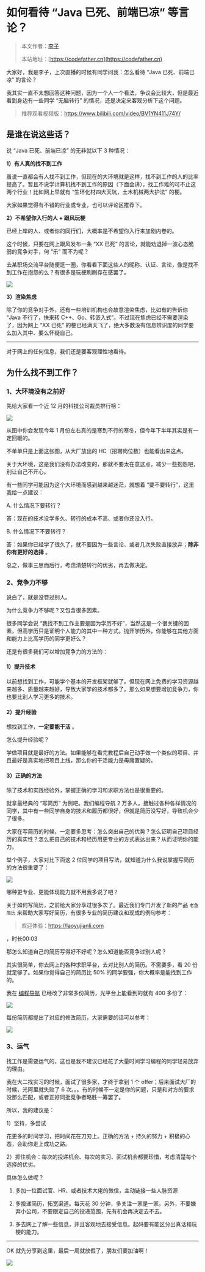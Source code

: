 # 如何看待 “Java 已死、前端已凉” 等言论？

> 本文作者：[李子](https://yuyuanweb.feishu.cn/wiki/Abldw5WkjidySxkKxU2cQdAtnah)
>
> 本站地址：[https://codefather.cn](https://codefather.cn)

大家好，我是李子，上次直播的时候有同学问我：怎么看待 “Java 已死、前端已凉” 的言论？

我其实一直不太想回答这种问题，因为一个人一个看法，争议会比较大，但是最近看到身边有一些同学 “无脑转行” 的情况，还是决定来客观分析下这个问题。

> 推荐观看视频版：https://www.bilibili.com/video/BV1YN411J74Y/

## 是谁在说这些话？

说 “Java 已死、前端已凉” 的无非就以下 3 种情况：

**1）有人真的找不到工作**

虽说一直都会有人找不到工作，但现在的大环境就是这样，找不到工作的人的比率提高了。暂且不说学计算机找不到工作的原因（下面会讲），找工作难的可不止这两个行业！比如网上早就有 “生环化材四大天坑，土木机械两大护法” 的梗。

大家如果觉得有不错的行业或专业，也可以评论区推荐下。

**2）不希望你入行的人 + 跟风玩梗**

已经上岸的人、或者你的同行们，大概率是不希望你入行来加剧内卷的。

这个时候，只要在网上跟风发布一条 “XX 已死” 的言论，就能劝退掉一波心态脆弱的竞争对手，何 “乐” 而不为呢？

去某职场交流平台随便逛一圈，你看看下面这些人的昵称、认证、言论，像是找不到工作在抱怨的么？有很多是玩梗刷刷存在感罢了。

![](https://pic.yupi.icu/5563/202311051516201.png)

**3）渲染焦虑**

除了你的竞争对手外，还有一些培训机构也会故意渲染焦虑，比如有的告诉你 “Java 不行了，快来转 C++、Go、转嵌入式”。不过现在焦虑已经不需要渲染了，因为网上 “XX 已死” 的梗已经满天飞了，绝大多数没有信息辨识度的同学要么加入其中、要么怀疑自己。



------


对于网上的任何信息，我们还是要客观理性地看待。

## 为什么找不到工作？

### 1、大环境没有之前好

先给大家看一个近 12 月的科技公司裁员排行榜：

![](https://pic.yupi.icu/5563/202311051516949.png)

从图中你会发现今年 1 月份左右真的是寒到不行的寒冬，但今年下半年其实是有一定回暖的。

不单单只是上面这张图，从大厂放出的 HC（招聘岗位数）也能看出来这点。

关于大环境，这是我们没有办法改变的，那就不要太在意这点，减少一些抱怨吧，别让自己不开心。

有一些同学可能因为这个大环境而感到越来越迷茫，就想着 “要不要转行”，这里我给一点建议：

A. 什么情况下要转行？

答：现在的技术没学多久、转行的成本不高、或者你还没入行。

B. 什么情况下不要转行？

答：如果你已经学了很久了，就不要因为一些言论、或者几次失败直接放弃；**除非你有更好的选择** 。

总之，做事三思而后行，考虑清楚转行的优劣，再去做决定。

### 2、竞争力不够

说白了，就是没卷过别人。

为什么竞争力不够呢？又包含很多因素。

很多同学会说 “我找不到工作主要是因为学历不好”，当然这是一个很关键的因素，但高学历只是证明个人能力的其中一种方式。抛开学历外，你能够在其他方面和能力上比高学历的同学更好么？

还是有很多我们可以增加竞争力的方法的：

#### 1）提升技术

以前想找到工作，可能学个基本的开发框架就够了。但现在网上免费的学习资源越来越多、质量越来越好，导致大家学的技术都多了。那么如果想要增加竞争力，你也要比别人学习更多的技术。

#### 2）提升经验

想找到工作，**一定要能干活** 。

怎么提升经验呢？

学做项目就是最好的方法。如果能够在看完教程后自己动手做一个类似的项目、并且最好是真实地把项目上线，那么你的干活能力是毋庸置疑的。

#### 3）正确的方法

除了技术和实践经验外，掌握正确的学习和求职方法也是很重要的。

就拿最经典的 “写简历” 为例吧。我们编程导航 2 万多人，接触过各种各样情况的同学，其中有一些同学自身的技术和履历都很好，但就是简历没写好，导致机会少了很多。

大家在写简历的时候，一定要多思考：怎么突出自己的优势？怎么证明自己项目经历的真实性？怎么把自己的技术和经历用更专业的方式表达出来？从而证明你的能力。

举个例子，大家对比下面这 2 位同学的项目写法，就知道为什么我说掌握写简历的方法很重要了：

![](https://pic.yupi.icu/5563/202311051516047.png)

哪种更专业、更能体现能力就不用我多说了吧？

关于如何写简历，之前给大家分享过很多次了。最近我们专门开发了新的产品 `老鱼简历` 来帮助大家写好简历，有很多专业的简历建议和现成的例句参考：

> 欢迎体验：https://laoyujianli.com

，时长00:03

那怎么知道自己的简历写得好不好呢？怎么知道能否竞争过别人呢？

其实很简单，你去网上的各种求职平台，去对比别人的简历。不需要多，看 20 份就足够了。如果你觉得自己的简历比 50% 的同学要强，你大概率是能找到工作的。

我在 [编程导航](https://mp.weixin.qq.com/s?__biz=MzI1NDczNTAwMA==&mid=2247550581&idx=1&sn=07c76f0bcf7a2f790f6702f2527bbdb4&chksm=e9c2e182deb5689483daa2e667d0a49b97e01092c274a8d89ff5e7e77430e7106368d0f1c543&token=1716593474&lang=zh_CN&scene=21#wechat_redirect) 已经改了非常多份简历，光平台上能看到的就有 400 多份了：

![](https://pic.yupi.icu/5563/202311051516783.png)

每份简历都提出了对应的修改简历，大家需要的话可以参考：

![](https://pic.yupi.icu/5563/202311051516216.png)

### 3、运气

找工作是需要运气的，这也是我不建议已经花了大量时间学习编程的同学轻易放弃的理由。

我在大二找实习的时候，面试了很多家，才终于拿到 1 个 offer；后来面试大厂的时候，光阿里就失败了 6 次。。。有的时候不一定是你的问题，只是和对方的要求没那么匹配，或者正好同批竞争者略胜一筹罢了。

所以，我的建议是：

1）坚持，多尝试

花更多的时间学习，把时间花在刀刃上。正确的方法 + 持久的努力 + 积极的心态，会助你走上成功之路。

2）抓住机会：每次的投递机会、每次的实习、面试机会都要珍惜，考虑清楚每个选择的优劣。

具体怎么做呢？

1. 多加一位面试官、HR、或者技术大佬的微信，主动链接一些人脉资源

2. 多投递简历，拓宽渠道。每天花 30 分钟，多关注一家是一家。另外，不要嫌弃小公司，不要限定自己的投递范围，先有机会再决定去不去。

3. 多去网上了解一些信息，并且客观地去接受信息。起码要有能区分出真话和玩梗的能力。

   

------


OK 就先分享到这里，最后一周就放假了，朋友们要加油啊！

![](https://pic.yupi.icu/5563/202311051516634.png)
